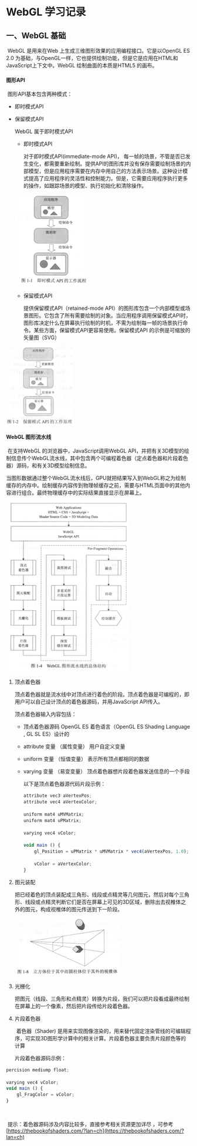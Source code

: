 # WebGL 学习记录

## 一、WebGL 基础

​	WebGL 是用来在Web 上生成三维图形效果的应用编程接口。它是以OpenGL ES 2.0 为基础，与OpenGL一样，它也提供绘制功能，但是它是应用在HTML和JavaScript上下文中。WebGL 绘制曲面的本质是HTML5 的画布。

#### 图形API

​	图形API基本包含两种模式：

 * 即时模式API

 * 保留模式API

   WebGL 属于即时模式API

   * 即时模式API

     对于即时模式API(immediate-mode API)， 每一帧的场景，不管是否已发生变化，都需要重新绘制。提供API的图形库并没有保存需要绘制场景的内部模型，但是应用程序需要在内存中用自己的方法表示场景。这种设计模式提高了应用程序的灵活性和控制能力。但是，它需要应用程序执行更多的操作，如跟踪场景的模型、执行初始化和清除操作。

   ![即时模式API的工作流程](images/im-mode-api.png)

   

   * 保留模式API

     提供保留模式API（retained-mode API）的图形库包含一个内部模型或场景图形。它包含了所有需要绘制的对象。当应用程序调用保留模式API时，图形库决定什么在屏幕执行绘制的时机，不需为绘制每一帧的场景执行命令。某些方面，保留模式API更容易使用。保留模式API 的示例是可缩放的矢量图（SVG）

![保留模式API的工作流程](images/re-mode-api.png)

#### WebGL 图形流水线

​	在支持WebGL 的浏览器中，JavaScript调用WebGL API，并把有关3D模型的绘制信息传个WebGL流水线，其中包含两个可编程着色器（定点着色器和片段着色器）源码，和有关3D模型绘制信息。

​	当图形数据通过整个WebGL流水线后，GPU就把结果写入到WebGL称之为绘制缓存的内存中。绘制缓存内容传到物理帧缓存之前，需要与HTML页面中的其他内容进行组合。最终物理缓存中的实际结果直接显示在屏幕上。

![WebGL 图形流水线](images/webgl-flow.png)

1. 顶点着色器

   ​	顶点着色器就是流水线中对顶点进行着色的阶段。顶点着色器是可编程的，即用户可以自己设计顶点的着色器源码，并用JavaScript API传入。

   顶点着色器输入内容包括：

   * 顶点着色器源码  OpenGL ES 着色语言（OpenGL ES Shading Language , GL SL ES）设计的

   * attribute 变量 （属性变量） 用户自定义变量

   * uniform 变量 （恒值变量） 表示所有顶点都相同的数据

   * varying 变量 （易变变量） 顶点着色器想片段着色器发送信息的一个手段

     

     以下是顶点着色器源代码片段示例：

     ```javascript
     attribute vec3 aVertexPos;
     attribute vec4 aVertexColor;
     
     uniform mat4 uMVMatrix;
     uniform mat4 uPMatrix;
     
     varying vec4 vColor;
     
     void main () {
         gl_Position = uPMatrix * uMVMatrix * vec4(aVertexPos, 1.0);
         
         vColor = aVertexColor;
     }
     
     ```

2. 图元装配

   ​	把已经着色的顶点装配成三角形、线段或点精灵等几何图元，然后对每个三角形、线段或点精灵判断它们是否在屏幕上可见的3D区域，删除出去视椎体之外的图元，构成视椎体的图元传送到下一阶段。

   ![视椎体图示](images/view-module.png)

3. 光栅化

   ​	把图元（线段、三角形和点精灵）转换为片段，我们可以把片段看成最终绘制在屏幕上的一个像素，然后把片段传给片段着色器。

4. 片段着色器

   ​	着色器（Shader) 是用来实现图像渲染的，用来替代固定渲染管线的可编辑程序，可实现3D图形学计算中的相关计算。片段着色器主要负责片段颜色等的计算

   片段着色器源码示例：

```javascript
percision mediump float;

varying vec4 vColor;
void main () {
    gl_FragColor = vColor;
}
```

​	

​	提示：着色器源码涉及内容比较多，直接参考相关资源更加详尽 ，可参考 [https://thebookofshaders.com/?lan=ch](https://thebookofshaders.com/?lan=ch)

